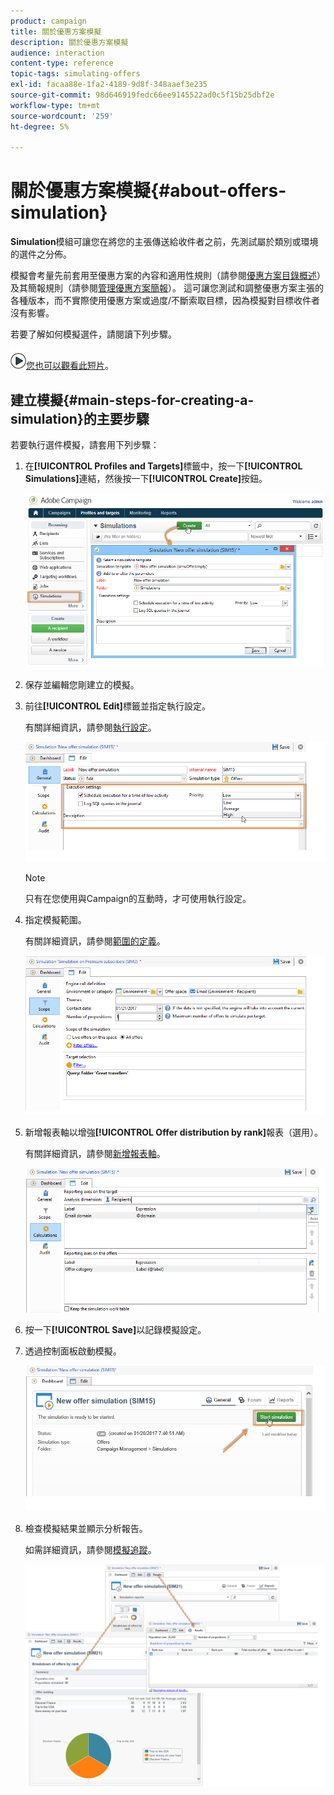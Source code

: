 ```yaml
---
product: campaign
title: 關於優惠方案模擬
description: 關於優惠方案模擬
audience: interaction
content-type: reference
topic-tags: simulating-offers
exl-id: facaa88e-1fa2-4189-9d8f-348aaef3e235
source-git-commit: 98d646919fedc66ee9145522ad0c5f15b25dbf2e
workflow-type: tm+mt
source-wordcount: '259'
ht-degree: 5%

---
```


# 關於優惠方案模擬{#about-offers-simulation}

**Simulation**&#x200B;模組可讓您在將您的主張傳送給收件者之前，先測試屬於類別或環境的選件之分佈。

模擬會考量先前套用至優惠方案的內容和適用性規則（請參閱[優惠方案目錄概述](../../interaction/using/offer-catalog-overview.md)）及其簡報規則（請參閱[管理優惠方案簡報](../../interaction/using/managing-offer-presentation.md)）。 這可讓您測試和調整優惠方案主張的各種版本，而不實際使用優惠方案或過度/不斷索取目標，因為模擬對目標收件者沒有影響。

若要了解如何模擬選件，請閱讀下列步驟。

![](assets/do-not-localize/how-to-video.png)[您也可以觀看此短片](https://helpx.adobe.com/campaign/classic/how-to/simulate-offer-in-acv6.html?playlist=/ccx/v1/collection/product/campaign/classic/segment/digital-marketers/explevel/intermediate/applaunch/introduction/collection.ccx.js&amp;ref=helpx.adobe.com)。

## 建立模擬{#main-steps-for-creating-a-simulation}的主要步驟

若要執行選件模擬，請套用下列步驟：

1. 在&#x200B;**[!UICONTROL Profiles and Targets]**&#x200B;標籤中，按一下&#x200B;**[!UICONTROL Simulations]**&#x200B;連結，然後按一下&#x200B;**[!UICONTROL Create]**&#x200B;按鈕。

   ![](assets/offer_simulation_001.png)

1. 保存並編輯您剛建立的模擬。
1. 前往&#x200B;**[!UICONTROL Edit]**&#x200B;標籤並指定執行設定。

   有關詳細資訊，請參閱[執行設定](../../interaction/using/execution-settings.md)。

   ![](assets/offer_simulation_003.png)

   >[!NOTE]
   >
   >只有在您使用與Campaign的互動時，才可使用執行設定。

1. 指定模擬範圍。

   有關詳細資訊，請參閱[範圍的定義](../../interaction/using/simulation-scope.md#definition-of-the-scope)。

   ![](assets/offer_simulation_004.png)

1. 新增報表軸以增強&#x200B;**[!UICONTROL Offer distribution by rank]**&#x200B;報表（選用）。

   有關詳細資訊，請參閱[新增報表軸](../../interaction/using/simulation-scope.md#adding-reporting-axes)。

   ![](assets/offer_simulation_005.png)

1. 按一下&#x200B;**[!UICONTROL Save]**&#x200B;以記錄模擬設定。
1. 透過控制面板啟動模擬。

   ![](assets/offer_simulation_006.png)

1. 檢查模擬結果並顯示分析報告。

   如需詳細資訊，請參閱[模擬追蹤](../../interaction/using/simulation-tracking.md)。

   ![](assets/offer_simulation_007.png)
